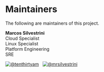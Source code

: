 # Maintainers

The following are maintainers of this project.

**Marcos Silvestrini**  
Cloud Specialist  
Linux Specialist  
Platform Engineering  
SRE

[![@tenthirtyam](https://img.shields.io/badge/GitHub-100000?style=flat-square&logo=github&logoColor=white)](https://github.com/marcossilvestrini)&nbsp;&nbsp;&nbsp;[![@mrsilvestrini](https://img.shields.io/badge/Twitter-1DA1F2?style=flat-square&logo=twitter&logoColor=white)](https://twitter.com/mrsilvestrini)
